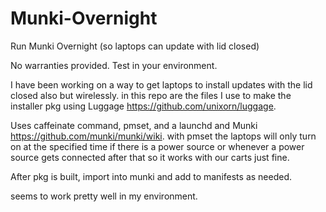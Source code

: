 # Munki-Overnight
Run Munki Overnight (so laptops can update with lid closed)

No warranties provided. Test in your environment.

I have been working on a way to get laptops to install updates with the lid 
closed also but wirelessly. in this repo are the files I use to make the installer pkg using Luggage <https://github.com/unixorn/luggage>.

Uses caffeinate command, pmset, and a launchd and Munki <https://github.com/munki/munki/wiki>. with pmset the laptops will only turn on at the specified time if there is a power source or whenever a power source gets connected after that so it works with our carts just fine.

After pkg is built, import into munki and add to manifests as needed. 

seems to work pretty well in my environment.


